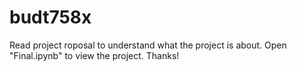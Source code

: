 # budt758x
Read project roposal to understand what the project is about. 
Open "Final.ipynb" to view the project.
Thanks!
